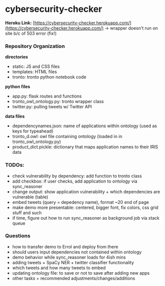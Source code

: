 # cybersecurity-checker

**Heroku Link:** [https://cybersecurity-checker.herokuapp.com/](https://cybersecurity-checker.herokuapp.com/)
-> wrapper doesn't run on site b/c of 503 error (fix!)

### Repository Organization
**directories**
- static: JS and CSS files
- templates: HTML files
- tronto: tronto python notebook code

**python files**
- app.py: flask routes and functions
- tronto_owl_ontology.py: tronto wrapper class
- twitter.py: pulling tweets w/ Twitter API

**data files**
- dependencynames.json: name of applications within ontology (used as keys for typeahead)
- tronto_d.owl: owl file containing ontology (loaded in in tronto_owl_ontology.py)
- product_dict.pickle: dictionary that maps application names to their IRIS data

### TODOs:
- check vulnerability by dependency: add function to tronto class
- add checkbox: if user checks, add application to ontology via sync_reasoner
- change output: show application vulnerability + which dependencies are vulnerable (table)
- embed tweets (query = depedency name), format ~20 end of page
- make demo more presentable: centered, bigger font, fix colors, css grid stuff and such
- if time, figure out how to run sync_reasoner as background job via stack queue

### Questions
- how to transfer demo to Errol and deploy from there
- should users input dependencies not contained within ontology
- demo behavior while sync_reasoner loads for 4ish mins
- adding tweets + SpaCy NER + twitter classifier functionality
- which tweets and how many tweets to embed
- updating ontology file: to save or not to save after adding new apps
- other tasks + recommended adjustments/changes/additions
